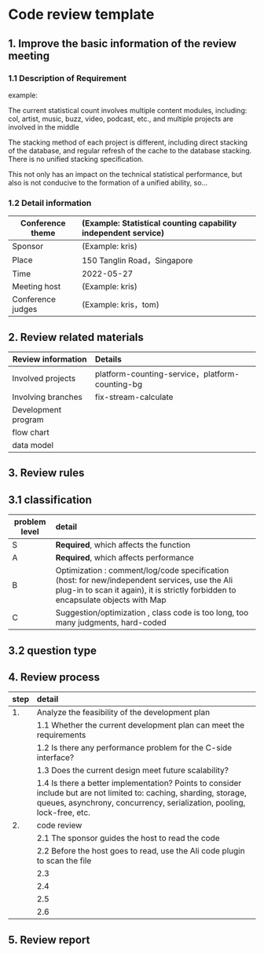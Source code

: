 # Code review template

## 1. Improve the basic information of the review meeting

### 1.1 Description of Requirement

example: 

The current statistical count involves multiple content modules, including: col, artist, music, buzz, video, podcast, etc., and multiple projects are involved in the middle

The stacking method of each project is different, including direct stacking of the database, and regular refresh of the cache to the database stacking. There is no unified stacking specification.

This not only has an impact on the technical statistical performance, but also is not conducive to the formation of a unified ability, so...

### 1.2 Detail information

| Conference theme   |      (Example: Statistical counting capability independent service)              |
| ---------- | :--------------------------------------------- |
| Sponsor     |                  (Example: kris)                  |
| Place       | 150 Tanglin Road，Singapore |
| Time       |          2022-05-27                            |
| Meeting host |               (Example: kris)                   |
| Conference judges   |          (Example: kris，tom)              |


## 2. Review related materials

| Review information | Details                                                         |
| -------- | :----------------------------------------------------------- |
| Involved projects |  platform-counting-service，platform-counting-bg   |
| Involving branches | fix-stream-calculate |
| Development program |                         |
| flow chart  |  |
| data model |                              |

## 3. Review rules

## 3.1 classification

| problem level | detail                                                         |
| ---------- | :----------------------------------------------------------- |
| S          |             **Required**, which affects the function                            |
| A          |                    **Required**, which affects performance                    |
| B          | Optimization : comment/log/code specification (host: for new/independent services, use the Ali plug-in to scan it again), it is strictly forbidden to encapsulate objects with Map |
| C          |          Suggestion/optimization , class code is too long, too many judgments, hard-coded          |

## 3.2 question type

## 4. Review process

| step |   detail                                                       |
| ---- | :----------------------------------------------------------- |
| 1.   |         Analyze the feasibility of the development plan                                 |
|      | 1.1           Whether the current development plan can meet the requirements               |
|      | 1.2         Is there any performance problem for the C-side interface?                    |
|      | 1.3               Does the current design meet future scalability?               |
|      | 1.4  Is there a better implementation? Points to consider include but are not limited to: caching, sharding, storage, queues, asynchrony, concurrency, serialization, pooling, lock-free, etc.|
| 2.   |             code review                                         |
|      | 2.1             The sponsor guides the host to read the code                     |
|      | 2.2              Before the host goes to read, use the Ali code plugin to scan the file          |
|      | 2.3                                  |
|      | 2.4                                          |
|      | 2.5                          |
|      | 2.6                                  |

## 5. Review report